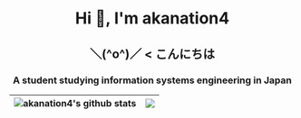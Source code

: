 <div align="center">
  <h1>Hi 👋, I'm akanation4</h1>
  <h2>＼(^o^)／ < こんにちは</h2>
  <h3>A student studying information systems engineering in Japan</h3>
</div>

| <img align="center" src="https://github-readme-stats-git-master-akanation4.vercel.app/api?username=akanation4&show_icons=true&include_all_commits=true&theme=great-gatsby&hide_border=true" alt="akanation4's github stats" /></a> | <img align="center" src="https://github-readme-stats-git-master-akanation4.vercel.app/api/top-langs/?username=akanation4&layout=compact&theme=great-gatsby&hide_border=true&langs_count=9" /></a> |
| ------------- | ------------- |
